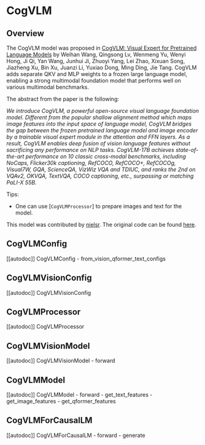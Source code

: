 <!--Copyright 2023 The HuggingFace Team. All rights reserved.

Licensed under the Apache License, Version 2.0 (the "License"); you may not use this file except in compliance with
the License. You may obtain a copy of the License at

http://www.apache.org/licenses/LICENSE-2.0

Unless required by applicable law or agreed to in writing, software distributed under the License is distributed on
an "AS IS" BASIS, WITHOUT WARRANTIES OR CONDITIONS OF ANY KIND, either express or implied. See the License for the
specific language governing permissions and limitations under the License.

⚠️ Note that this file is in Markdown but contain specific syntax for our doc-builder (similar to MDX) that may not be
rendered properly in your Markdown viewer.

-->

# CogVLM

## Overview

The CogVLM model was proposed in [CogVLM: Visual Expert for Pretrained Language Models](https://arxiv.org/abs/2311.03079) by Weihan Wang, Qingsong Lv, Wenmeng Yu, Wenyi Hong, Ji Qi, Yan Wang, Junhui Ji, Zhuoyi Yang, Lei Zhao, Xixuan Song, Jiazheng Xu, Bin Xu, Juanzi Li, Yuxiao Dong, Ming Ding, Jie Tang. CogVLM adds separate QKV and MLP weights to a frozen large language model, enabling a strong multimodal foundation model that performs well on various multimodal benchmarks.

The abstract from the paper is the following:

*We introduce CogVLM, a powerful open-source visual language foundation model. Different from the popular shallow alignment method which maps image features into the input space of language model, CogVLM bridges the gap between the frozen pretrained language model and image encoder by a trainable visual expert module in the attention and FFN layers. As a result, CogVLM enables deep fusion of vision language features without sacrificing any performance on NLP tasks. CogVLM-17B achieves state-of-the-art performance on 10 classic cross-modal benchmarks, including NoCaps, Flicker30k captioning, RefCOCO, RefCOCO+, RefCOCOg, Visual7W, GQA, ScienceQA, VizWiz VQA and TDIUC, and ranks the 2nd on VQAv2, OKVQA, TextVQA, COCO captioning, etc., surpassing or matching PaLI-X 55B.*

Tips:

- One can use [`CogVLMProcessor`] to prepare images and text for the model.

This model was contributed by [nielsr](https://huggingface.co/nielsr).
The original code can be found [here](https://github.com/THUDM/CogVLM).


## CogVLMConfig

[[autodoc]] CogVLMConfig
    - from_vision_qformer_text_configs

## CogVLMVisionConfig

[[autodoc]] CogVLMVisionConfig

## CogVLMProcessor

[[autodoc]] CogVLMProcessor

## CogVLMVisionModel

[[autodoc]] CogVLMVisionModel
    - forward

## CogVLMModel

[[autodoc]] CogVLMModel
    - forward
    - get_text_features
    - get_image_features
    - get_qformer_features

## CogVLMForCausalLM

[[autodoc]] CogVLMForCausalLM
    - forward
    - generate